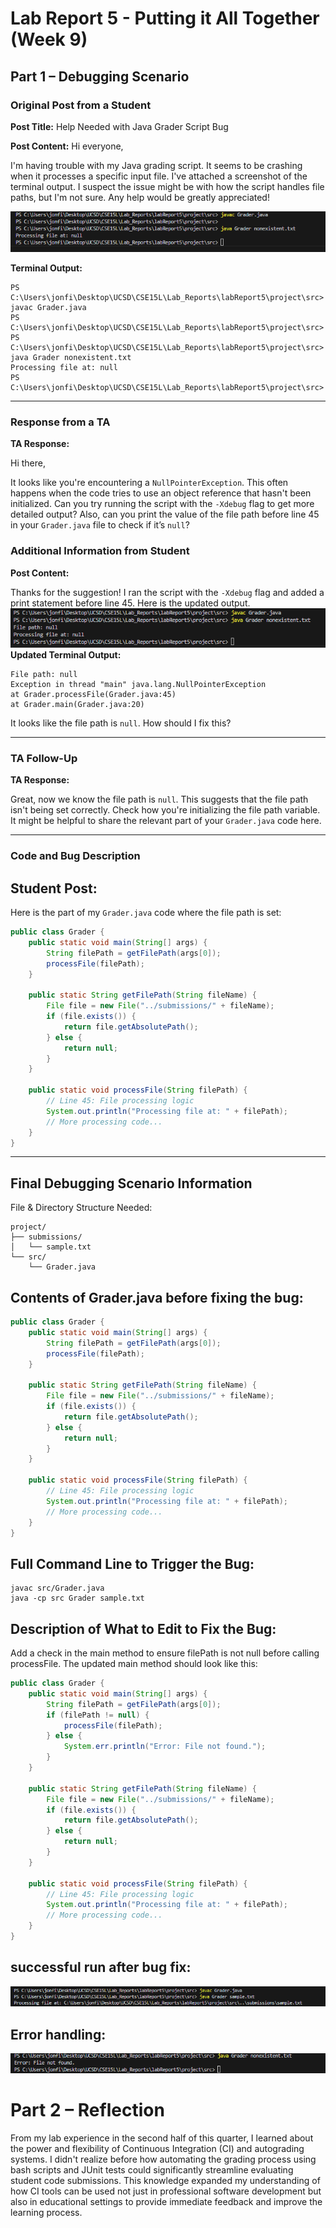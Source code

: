 # Lab Report 5 - Putting it All Together (Week 9)

## Part 1 – Debugging Scenario

### Original Post from a Student

**Post Title:** Help Needed with Java Grader Script Bug

**Post Content:**
Hi everyone,

I'm having trouble with my Java grading script. It seems to be crashing when it processes a specific input file. I've attached a screenshot of the terminal output. I suspect the issue might be with how the script handles file paths, but I'm not sure. Any help would be greatly appreciated!

![Initial Error Output](./images/image1.png)

**Terminal Output:**
```
PS C:\Users\jonfi\Desktop\UCSD\CSE15L\Lab_Reports\labReport5\project\src> javac Grader.java
PS C:\Users\jonfi\Desktop\UCSD\CSE15L\Lab_Reports\labReport5\project\src> 
PS C:\Users\jonfi\Desktop\UCSD\CSE15L\Lab_Reports\labReport5\project\src> java Grader nonexistent.txt
Processing file at: null
PS C:\Users\jonfi\Desktop\UCSD\CSE15L\Lab_Reports\labReport5\project\src> 
```

---
### Response from a TA

**TA Response:**

Hi there,

It looks like you're encountering a `NullPointerException`. This often happens when the code tries to use an object reference that hasn't been initialized. Can you try running the script with the `-Xdebug` flag to get more detailed output? Also, can you print the value of the file path before line 45 in your `Grader.java` file to check if it’s `null`?

### Additional Information from Student

**Post Content:**

Thanks for the suggestion! I ran the script with the `-Xdebug` flag and added a print statement before line 45. Here is the updated output.
![Debug output](./images/image2.png)
**Updated Terminal Output:**
```
File path: null
Exception in thread "main" java.lang.NullPointerException
at Grader.processFile(Grader.java:45)
at Grader.main(Grader.java:20)
```


It looks like the file path is `null`. How should I fix this?

---
### TA Follow-Up

**TA Response:**

Great, now we know the file path is `null`. This suggests that the file path isn't being set correctly. Check how you're initializing the file path variable. It might be helpful to share the relevant part of your `Grader.java` code here.

---
### Code and Bug Description

## **Student Post:**

Here is the part of my `Grader.java` code where the file path is set:

```java
public class Grader {
    public static void main(String[] args) {
        String filePath = getFilePath(args[0]);
        processFile(filePath);
    }

    public static String getFilePath(String fileName) {
        File file = new File("../submissions/" + fileName);
        if (file.exists()) {
            return file.getAbsolutePath();
        } else {
            return null;
        }
    }

    public static void processFile(String filePath) {
        // Line 45: File processing logic
        System.out.println("Processing file at: " + filePath);
        // More processing code...
    }
}

```
---
## Final Debugging Scenario Information
File & Directory Structure Needed:
```
project/
├── submissions/
│   └── sample.txt
└── src/
    └── Grader.java
```

## Contents of Grader.java before fixing the bug:

```java
public class Grader {
    public static void main(String[] args) {
        String filePath = getFilePath(args[0]);
        processFile(filePath);
    }

    public static String getFilePath(String fileName) {
        File file = new File("../submissions/" + fileName);
        if (file.exists()) {
            return file.getAbsolutePath();
        } else {
            return null;
        }
    }

    public static void processFile(String filePath) {
        // Line 45: File processing logic
        System.out.println("Processing file at: " + filePath);
        // More processing code...
    }
}
```

## Full Command Line to Trigger the Bug:
```
javac src/Grader.java
java -cp src Grader sample.txt
```

## Description of What to Edit to Fix the Bug:
Add a check in the main method to ensure filePath is not null before calling processFile. The updated main method should look like this:
```java
public class Grader {
    public static void main(String[] args) {
        String filePath = getFilePath(args[0]);
        if (filePath != null) {
            processFile(filePath);
        } else {
            System.err.println("Error: File not found.");
        }
    }

    public static String getFilePath(String fileName) {
        File file = new File("../submissions/" + fileName);
        if (file.exists()) {
            return file.getAbsolutePath();
        } else {
            return null;
        }
    }

    public static void processFile(String filePath) {
        // Line 45: File processing logic
        System.out.println("Processing file at: " + filePath);
        // More processing code...
    }
}
```
## successful run after bug fix:
![Successful run](./images/image3.png)
## Error handling:
![Error handling](./images/image4.png)

# Part 2 – Reflection
From my lab experience in the second half of this quarter, I learned about the power and flexibility of Continuous Integration (CI) and autograding systems. I didn't realize before how automating the grading process using bash scripts and JUnit tests could significantly streamline evaluating student code submissions. This knowledge expanded my understanding of how CI tools can be used not just in professional software development but also in educational settings to provide immediate feedback and improve the learning process.






